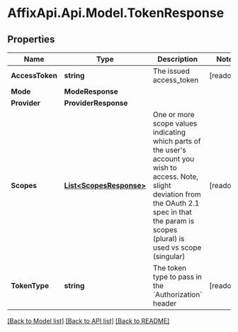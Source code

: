 # AffixApi.Api.Model.TokenResponse

## Properties

Name | Type | Description | Notes
------------ | ------------- | ------------- | -------------
**AccessToken** | **string** | The issued access_token | [readonly] 
**Mode** | **ModeResponse** |  | 
**Provider** | **ProviderResponse** |  | 
**Scopes** | [**List&lt;ScopesResponse&gt;**](ScopesResponse.md) | One or more scope values indicating which parts of the user&#39;s account you wish to access.  Note, slight deviation from the OAuth 2.1 spec in that the param is scopes (plural) is used vs scope (singular)  | [readonly] 
**TokenType** | **string** | The token type to pass in the &#x60;Authorization&#x60; header | [readonly] 

[[Back to Model list]](../README.md#documentation-for-models) [[Back to API list]](../README.md#documentation-for-api-endpoints) [[Back to README]](../README.md)

